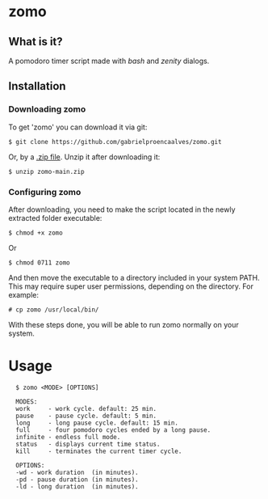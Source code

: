 # zomo

## What is it?

A pomodoro timer script made with _bash_ and _zenity_ dialogs.

## Installation

### Downloading zomo

To get 'zomo' you can download it via git:

`$ git clone https://github.com/gabrielproencaalves/zomo.git`

Or, by a [.zip file](https://github.com/gabrielproencaalves/zomo/archive/refs/heads/main.zip). Unzip it after downloading it:

`$ unzip zomo-main.zip`


### Configuring zomo

After downloading, you need to make the script located in the newly extracted folder executable:

`$ chmod +x zomo`

Or

`$ chmod 0711 zomo`


And then move the executable to a directory included in your system PATH. This may require super user permissions, depending on the directory. For example:

`# cp zomo /usr/local/bin/`

With these steps done, you will be able to run zomo normally on your system.

# Usage

```shell
  $ zomo <MODE> [OPTIONS]

  MODES:
  work     - work cycle. default: 25 min.
  pause    - pause cycle. default: 5 min.
  long     - long pause cycle. default: 15 min.
  full     - four pomodoro cycles ended by a long pause.
  infinite - endless full mode.
  status   - displays current time status.
  kill     - terminates the current timer cycle.

  OPTIONS:
  -wd - work duration  (in minutes).
  -pd - pause duration (in minutes).
  -ld - long duration  (in minutes).
```

